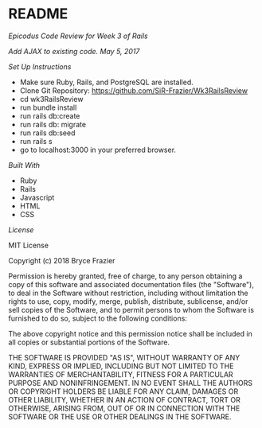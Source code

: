 # README

_Epicodus Code Review for Week 3 of Rails_

_Add AJAX to existing code. May 5, 2017_

_Set Up Instructions_

* Make sure Ruby, Rails, and PostgreSQL are installed.
* Clone Git Repository: https://github.com/SiR-Frazier/Wk3RailsReview
* cd wk3RailsReview
* run bundle install
* run rails db:create
* run rails db: migrate
* run rails db:seed
* run rails s
* go to localhost:3000 in your preferred browser.

_Built With_
* Ruby
* Rails
* Javascript
* HTML
* CSS


_License_

MIT License

Copyright (c) 2018 Bryce Frazier

Permission is hereby granted, free of charge, to any person obtaining a copy of this software and associated documentation files (the "Software"), to deal in the Software without restriction, including without limitation the rights to use, copy, modify, merge, publish, distribute, sublicense, and/or sell copies of the Software, and to permit persons to whom the Software is furnished to do so, subject to the following conditions:

The above copyright notice and this permission notice shall be included in all copies or substantial portions of the Software.

THE SOFTWARE IS PROVIDED "AS IS", WITHOUT WARRANTY OF ANY KIND, EXPRESS OR IMPLIED, INCLUDING BUT NOT LIMITED TO THE WARRANTIES OF MERCHANTABILITY, FITNESS FOR A PARTICULAR PURPOSE AND NONINFRINGEMENT. IN NO EVENT SHALL THE AUTHORS OR COPYRIGHT HOLDERS BE LIABLE FOR ANY CLAIM, DAMAGES OR OTHER LIABILITY, WHETHER IN AN ACTION OF CONTRACT, TORT OR OTHERWISE, ARISING FROM, OUT OF OR IN CONNECTION WITH THE SOFTWARE OR THE USE OR OTHER DEALINGS IN THE SOFTWARE.
